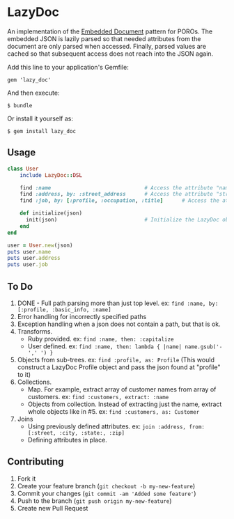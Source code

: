 # LazyDoc

An implementation of the [Embedded Document](http://martinfowler.com/bliki/EmbeddedDocument.html) pattern for POROs.
The embedded JSON is lazily parsed so that needed attributes from the document are only parsed when accessed.
Finally, parsed values are cached so that subsequent access does not reach into the JSON again.

Add this line to your application's Gemfile:

    gem 'lazy_doc'

And then execute:

    $ bundle

Or install it yourself as:

    $ gem install lazy_doc

## Usage

```ruby
class User
    include LazyDoc::DSL

    find :name                              # Access the attribute "name"
    find :address, by: :street_address      # Access the attribute "street_address"
    find :job, by: [:profile, :occupation, :title]      # Access the attribute "title" found at "profile" -> "occupation"

    def initialize(json)
      init(json)                            # Initialize the LazyDoc object
    end
end

user = User.new(json)
puts user.name
puts user.address
puts user.job
```

## To Do
1. DONE - Full path parsing more than just top level.  ex: `find :name, by: [:profile, :basic_info, :name]`
2. Error handling for incorrectly specified paths
3. Exception handling when a json does not contain a path, but that is ok.
4. Transforms.
    - Ruby provided. ex: `find :name, then: :capitalize`
    - User defined.  ex: `find :name, then: lambda { |name| name.gsub('-',' ') }`
5. Objects from sub-trees.  ex: `find :profile, as: Profile` (This would construct a LazyDoc Profile object and pass the json found at "profile" to it)
6. Collections.
    - Map. For example, extract array of customer names from array of customers. ex: `find :customers, extract: :name`
    - Objects from collection. Instead of extracting just the name, extract whole objects like in #5.  ex:  `find :customers, as: Customer`
7. Joins
    - Using previously defined attributes. ex: `join :address, from: [:street, :city, :state:, :zip]`
    - Defining attributes in place.

## Contributing

1. Fork it
2. Create your feature branch (`git checkout -b my-new-feature`)
3. Commit your changes (`git commit -am 'Added some feature'`)
4. Push to the branch (`git push origin my-new-feature`)
5. Create new Pull Request
